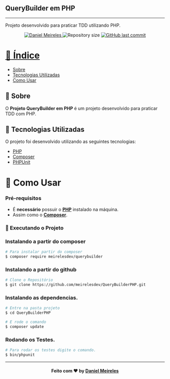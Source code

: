 ## QueryBuilder em PHP
---

Projeto desenvolvido para praticar TDD utilizando PHP.

<p align="center">	
   <a href="https://www.linkedin.com/in/developer-danielmn/">
      <img alt="Daniel Meireles" src="https://img.shields.io/badge/-Daniel Meireles-0080000?style=flat&logo=Linkedin&logoColor=white" />
   </a>
  <img alt="Repository size" src="https://img.shields.io/github/languages/code-size/meirelesdev/QueryBuilderPHP?color=0080000label=repo%20size">
  <a href="https://github.com/meirelesdev/QueryBuilderPHP/commits/main">
    <img alt="GitHub last commit" src="https://img.shields.io/github/last-commit/meirelesdev/QueryBuilderPHP?color=0080000">
</p>

# :pushpin: Índice

- [Sobre](#sobre)
- [Tecnologias Utilizadas](#tecnologias-utilizadas)
- [Como Usar](#como-usar)


<a id="sobre"></a>

## :bookmark: Sobre

O <strong>Projeto QueryBuilder em PHP</strong> é um projeto desenvolvido para praticar TDD com PHP.

<a id="tecnologias-utilizadas"></a>

## :rocket: Tecnologias Utilizadas

O projeto foi desenvolvido utilizando as seguintes tecnologias:


- [PHP](https://www.php.net/)
- [Composer](https://getcomposer.org/)
- [PHPUnit](https://phpunit.de/)
 
<a id="como-usar"></a>

# :construction_worker: Como Usar

### **Pré-requisitos**

  - É **necessário** possuir o **[PHP](https://www.php.net/)** instalado na máquina.
  - Assim como o **[Composer](https://getcomposer.org/)**.

### :whale: Executando o Projeto

### Instalando a partir do composer
```sh
# Para instalar partir do composer
$ composer require meirelesdev/querybuilder
```

### Instalando a partir do github
```bash
# Clone o Repositório
$ git clone https://github.com/meirelesdev/QueryBuilderPHP.git
```

### Instalando as dependencias.
```bash
# Entre na pasta projeto
$ cd QueryBuilderPHP
```
```bash
# E rode o comando
$ composer update
```
### Rodando os Testes.
```bash
# Para rodar os testes digite o comando.
$ bin/phpunit
```
---

<h4 align="center">
    Feito com ❤️ by <a href="https://www.linkedin.com/in/developer-danielmn/" target="_blank">Daniel Meireles</a>
</h4>